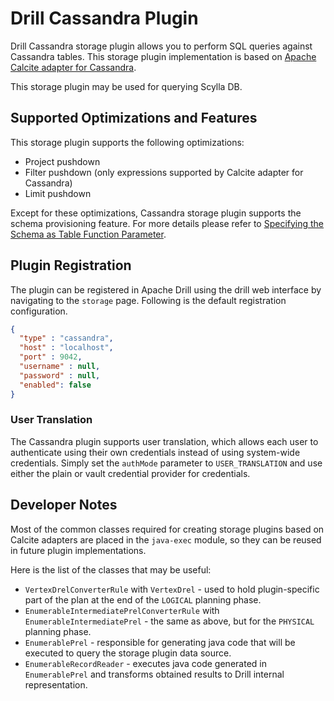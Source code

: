 # Drill Cassandra Plugin

Drill Cassandra storage plugin allows you to perform SQL queries against Cassandra tables.
This storage plugin implementation is based on [Apache Calcite adapter for Cassandra](https://calcite.apache.org/docs/cassandra_adapter.html).

This storage plugin may be used for querying Scylla DB.

## Supported Optimizations and Features

This storage plugin supports the following optimizations:

- Project pushdown
- Filter pushdown (only expressions supported by Calcite adapter for Cassandra)
- Limit pushdown

Except for these optimizations, Cassandra storage plugin supports the schema provisioning feature.
For more details please refer to [Specifying the Schema as Table Function Parameter](https://drill.apache.org/docs/plugin-configuration-basics/#specifying-the-schema-as-table-function-parameter).

## Plugin Registration

The plugin can be registered in Apache Drill using the drill web interface by navigating to the `storage` page.
Following is the default registration configuration.

```json
{
  "type" : "cassandra",
  "host" : "localhost",
  "port" : 9042,
  "username" : null,
  "password" : null,
  "enabled": false
}
```

### User Translation
The Cassandra plugin supports user translation, which allows each user to authenticate using their own credentials instead of using system-wide credentials.  Simply set the `authMode` parameter to `USER_TRANSLATION` and use either the plain or vault credential provider for credentials.

## Developer Notes

Most of the common classes required for creating storage plugins based on Calcite adapters are placed in the 
`java-exec` module, so they can be reused in future plugin implementations.

Here is the list of the classes that may be useful:

- `VertexDrelConverterRule` with `VertexDrel` - used to hold plugin-specific part of the plan at the end of the 
  `LOGICAL` planning phase.
- `EnumerableIntermediatePrelConverterRule` with `EnumerableIntermediatePrel` - the same as above, but for the 
  `PHYSICAL` planning phase.
- `EnumerablePrel` - responsible for generating java code that will be executed to query the storage plugin data source.
- `EnumerableRecordReader` - executes java code generated in `EnumerablePrel` and transforms obtained results to Drill internal representation.
